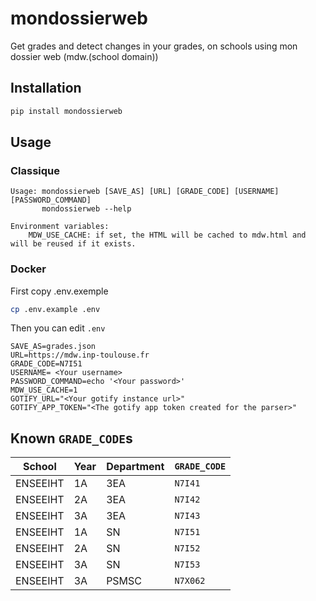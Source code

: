 # mondossierweb

Get grades and detect changes in your grades, on schools using mon dossier web (mdw.(school domain))

## Installation

```bash
pip install mondossierweb
```

## Usage

### Classique

```
Usage: mondossierweb [SAVE_AS] [URL] [GRADE_CODE] [USERNAME] [PASSWORD_COMMAND]
       mondossierweb --help

Environment variables:
    MDW_USE_CACHE: if set, the HTML will be cached to mdw.html and will be reused if it exists.
```

### Docker

First copy .env.exemple
```sh
cp .env.example .env
```

Then you can edit `.env`

```
SAVE_AS=grades.json
URL=https://mdw.inp-toulouse.fr
GRADE_CODE=N7I51
USERNAME= <Your username>
PASSWORD_COMMAND=echo '<Your password>'
MDW_USE_CACHE=1
GOTIFY_URL="<Your gotify instance url>"
GOTIFY_APP_TOKEN="<The gotify app token created for the parser>"
```

## Known `GRADE_CODE`s

| School   | Year | Department | `GRADE_CODE` |
| -------- | ---- | ---------- | ------------ |
| ENSEEIHT | 1A   | 3EA        | `N7I41`      |
| ENSEEIHT | 2A   | 3EA        | `N7I42`      |
| ENSEEIHT | 3A   | 3EA        | `N7I43`      |
| ENSEEIHT | 1A   | SN         | `N7I51`      |
| ENSEEIHT | 2A   | SN         | `N7I52`      |
| ENSEEIHT | 3A   | SN         | `N7I53`      |
| ENSEEIHT | 3A   | PSMSC      | `N7X062`     |

